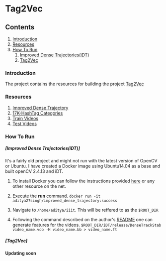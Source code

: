 # Tag2Vec

## Contents

1. [Introduction](#introduction)
2. [Resources](#resources)
4. [How To Run](#how-to-run)
    1. [Improved Dense Trajectories(iDT)](improved_dense_trajectories(idt))
    2. [Tag2Vec](#tag2vec)


### Introduction

The project contains the resources for building the project [Tag2Vec](https://arxiv.org/abs/1612.04061)

### Resources
1. [Improved Dense Trajectory](http://lear.inrialpes.fr/~wang/improved_trajectories)
2. [17K-HashTag Categories](https://1drv.ms/u/s!AjolE1_VpgR6ijGESpBJ8QeUkKVV?e=3kLjzy)
3. [Train Videos]()
4. [Test Videos](https://1drv.ms/u/s!AjolE1_VpgR6ijLig4Qc7Ji46uuQ?e=uIr4ff)

### How To Run
##### [Improved Dense Trajectories(iDT)]
It's a fairly old project and might not run with the latest version of OpenCV or Ubuntu. I have created a Docker image using Ubuntu14.04 as a base and built openCV 2.4.13 and iDT. 
1. To install Docker you can follow the instructions provided [here](https://docs.docker.com/get-started/) or any other resource on the net.

2. Execute the **run** command. `docker run -it aditya27singh/improved_dense_trajectory:success`

3. Navigate to `/home/aditya/iiit`. This will be reffered to as the `$ROOT_DIR` 

4. Following the command described on the author's [README](http://lear.inrialpes.fr/~wang/download/improved_trajectory_release/README) one can generate features for the videos.
`$ROOT_DIR/iDT/release/DenseTrackStab video_name.vob -H video_name.bb > video_name.ft`

##### [Tag2Vec]
**Updating soon**

